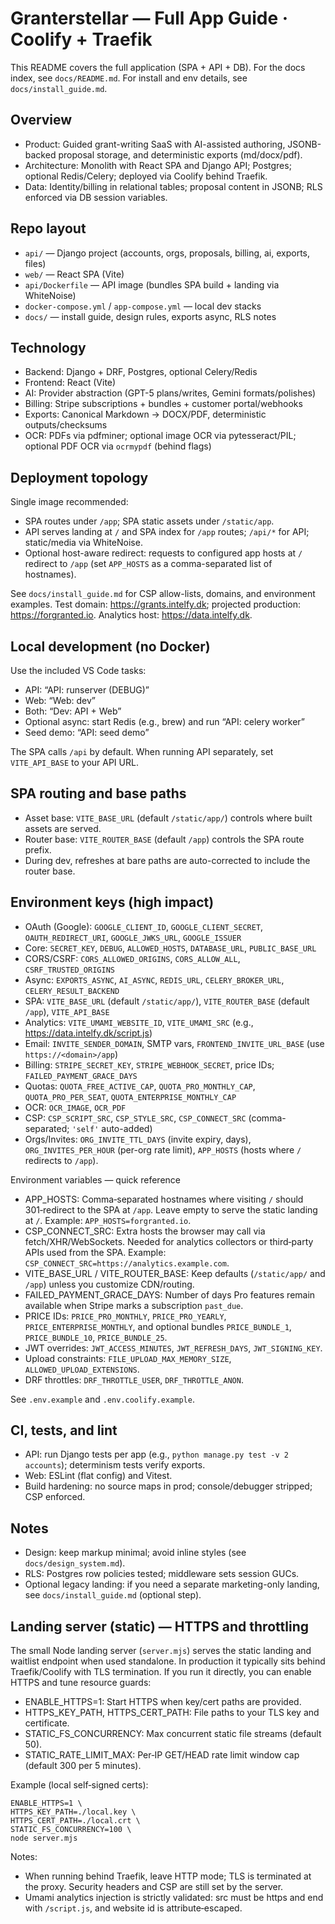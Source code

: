 # Granterstellar — Full App Guide · Coolify + Traefik

This README covers the full application (SPA + API + DB). For the docs index, see `docs/README.md`. For install and env details, see `docs/install_guide.md`.

## Overview
- Product: Guided grant-writing SaaS with AI-assisted authoring, JSONB-backed proposal storage, and deterministic exports (md/docx/pdf).
- Architecture: Monolith with React SPA and Django API; Postgres; optional Redis/Celery; deployed via Coolify behind Traefik.
- Data: Identity/billing in relational tables; proposal content in JSONB; RLS enforced via DB session variables.

## Repo layout
- `api/` — Django project (accounts, orgs, proposals, billing, ai, exports, files)
- `web/` — React SPA (Vite)
- `api/Dockerfile` — API image (bundles SPA build + landing via WhiteNoise)
- `docker-compose.yml` / `app-compose.yml` — local dev stacks
- `docs/` — install guide, design rules, exports async, RLS notes

## Technology
- Backend: Django + DRF, Postgres, optional Celery/Redis
- Frontend: React (Vite)
- AI: Provider abstraction (GPT-5 plans/writes, Gemini formats/polishes)
- Billing: Stripe subscriptions + bundles + customer portal/webhooks
- Exports: Canonical Markdown → DOCX/PDF, deterministic outputs/checksums
- OCR: PDFs via pdfminer; optional image OCR via pytesseract/PIL; optional PDF OCR via `ocrmypdf` (behind flags)

## Deployment topology
Single image recommended:
- SPA routes under `/app`; SPA static assets under `/static/app`.
- API serves landing at `/` and SPA index for `/app` routes; `/api/*` for API; static/media via WhiteNoise.
- Optional host-aware redirect: requests to configured app hosts at `/` redirect to `/app` (set `APP_HOSTS` as a comma-separated list of hostnames).

See `docs/install_guide.md` for CSP allow-lists, domains, and environment examples. Test domain: https://grants.intelfy.dk; projected production: https://forgranted.io. Analytics host: https://data.intelfy.dk.

## Local development (no Docker)
Use the included VS Code tasks:
- API: “API: runserver (DEBUG)”
- Web: “Web: dev”
- Both: “Dev: API + Web”
- Optional async: start Redis (e.g., brew) and run “API: celery worker”
- Seed demo: “API: seed demo”

The SPA calls `/api` by default. When running API separately, set `VITE_API_BASE` to your API URL.

## SPA routing and base paths
- Asset base: `VITE_BASE_URL` (default `/static/app/`) controls where built assets are served.
- Router base: `VITE_ROUTER_BASE` (default `/app`) controls the SPA route prefix.
- During dev, refreshes at bare paths are auto-corrected to include the router base.

## Environment keys (high impact)
- OAuth (Google): `GOOGLE_CLIENT_ID`, `GOOGLE_CLIENT_SECRET`, `OAUTH_REDIRECT_URI`, `GOOGLE_JWKS_URL`, `GOOGLE_ISSUER`
- Core: `SECRET_KEY`, `DEBUG`, `ALLOWED_HOSTS`, `DATABASE_URL`, `PUBLIC_BASE_URL`
- CORS/CSRF: `CORS_ALLOWED_ORIGINS`, `CORS_ALLOW_ALL`, `CSRF_TRUSTED_ORIGINS`
- Async: `EXPORTS_ASYNC`, `AI_ASYNC`, `REDIS_URL`, `CELERY_BROKER_URL`, `CELERY_RESULT_BACKEND`
- SPA: `VITE_BASE_URL` (default `/static/app/`), `VITE_ROUTER_BASE` (default `/app`), `VITE_API_BASE`
- Analytics: `VITE_UMAMI_WEBSITE_ID`, `VITE_UMAMI_SRC` (e.g., https://data.intelfy.dk/script.js)
- Email: `INVITE_SENDER_DOMAIN`, SMTP vars, `FRONTEND_INVITE_URL_BASE` (use `https://<domain>/app`)
- Billing: `STRIPE_SECRET_KEY`, `STRIPE_WEBHOOK_SECRET`, price IDs; `FAILED_PAYMENT_GRACE_DAYS`
- Quotas: `QUOTA_FREE_ACTIVE_CAP`, `QUOTA_PRO_MONTHLY_CAP`, `QUOTA_PRO_PER_SEAT`, `QUOTA_ENTERPRISE_MONTHLY_CAP`
- OCR: `OCR_IMAGE`, `OCR_PDF`
- CSP: `CSP_SCRIPT_SRC`, `CSP_STYLE_SRC`, `CSP_CONNECT_SRC` (comma-separated; `'self'` auto-added)
- Orgs/Invites: `ORG_INVITE_TTL_DAYS` (invite expiry, days), `ORG_INVITES_PER_HOUR` (per-org rate limit), `APP_HOSTS` (hosts where `/` redirects to `/app`).

Environment variables — quick reference
- APP_HOSTS: Comma‑separated hostnames where visiting `/` should 301‑redirect to the SPA at `/app`. Leave empty to serve the static landing at `/`. Example: `APP_HOSTS=forgranted.io`.
- CSP_CONNECT_SRC: Extra hosts the browser may call via fetch/XHR/WebSockets. Needed for analytics collectors or third‑party APIs used from the SPA. Example: `CSP_CONNECT_SRC=https://analytics.example.com`.
- VITE_BASE_URL / VITE_ROUTER_BASE: Keep defaults (`/static/app/` and `/app`) unless you customize CDN/routing.
- FAILED_PAYMENT_GRACE_DAYS: Number of days Pro features remain available when Stripe marks a subscription `past_due`.
- PRICE IDs: `PRICE_PRO_MONTHLY`, `PRICE_PRO_YEARLY`, `PRICE_ENTERPRISE_MONTHLY`, and optional bundles `PRICE_BUNDLE_1`, `PRICE_BUNDLE_10`, `PRICE_BUNDLE_25`.
- JWT overrides: `JWT_ACCESS_MINUTES`, `JWT_REFRESH_DAYS`, `JWT_SIGNING_KEY`.
- Upload constraints: `FILE_UPLOAD_MAX_MEMORY_SIZE`, `ALLOWED_UPLOAD_EXTENSIONS`.
- DRF throttles: `DRF_THROTTLE_USER`, `DRF_THROTTLE_ANON`.

See `.env.example` and `.env.coolify.example`.

## CI, tests, and lint
- API: run Django tests per app (e.g., `python manage.py test -v 2 accounts`); determinism tests verify exports.
- Web: ESLint (flat config) and Vitest.
- Build hardening: no source maps in prod; console/debugger stripped; CSP enforced.

## Notes
- Design: keep markup minimal; avoid inline styles (see `docs/design_system.md`).
- RLS: Postgres row policies tested; middleware sets session GUCs.
- Optional legacy landing: if you need a separate marketing-only landing, see `docs/install_guide.md` (optional step).

## Landing server (static) — HTTPS and throttling
The small Node landing server (`server.mjs`) serves the static landing and waitlist endpoint when used standalone. In production it typically sits behind Traefik/Coolify with TLS termination. If you run it directly, you can enable HTTPS and tune resource guards:

- ENABLE_HTTPS=1: Start HTTPS when key/cert paths are provided.
- HTTPS_KEY_PATH, HTTPS_CERT_PATH: File paths to your TLS key and certificate.
- STATIC_FS_CONCURRENCY: Max concurrent static file streams (default 50).
- STATIC_RATE_LIMIT_MAX: Per‑IP GET/HEAD rate limit window cap (default 300 per 5 minutes).

Example (local self‑signed certs):

```
ENABLE_HTTPS=1 \
HTTPS_KEY_PATH=./local.key \
HTTPS_CERT_PATH=./local.crt \
STATIC_FS_CONCURRENCY=100 \
node server.mjs
```

Notes:
- When running behind Traefik, leave HTTP mode; TLS is terminated at the proxy. Security headers and CSP are still set by the server.
- Umami analytics injection is strictly validated: src must be https and end with `/script.js`, and website id is attribute‑escaped.
